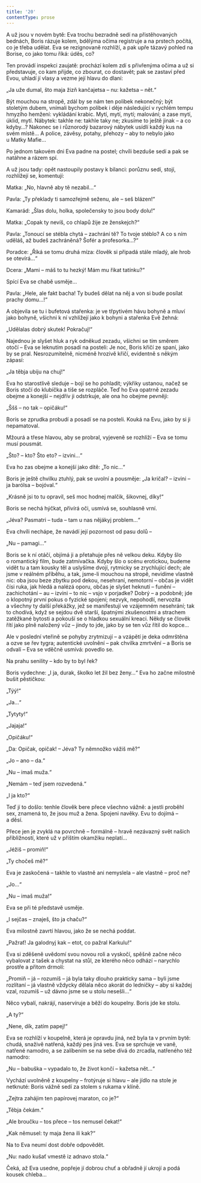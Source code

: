 ```yaml
---
title: '20'
contentType: prose
---
```


A už jsou v novém bytě: Eva trochu bezradně sedí na přistěhovaných bednách, Boris rázuje kolem, bdělýma očima registruje a na prstech počítá, co je třeba udělat. Eva se rezignovaně rozhlíží, a pak upře tázavý pohled na Borise, co jako tomu říká: úděs, co?

Ten provádí inspekci zaujatě: prochází kolem zdí s přivřenýma očima a už si představuje, co kam přijde, co zbourat, co dostavět; pak se zastaví před Evou, uhladí jí vlasy a vezme její hlavu do dlaní:

„Ja uže dumal, što maja žizň kančajetsa – nu: kažetsa – nět.“

Být mouchou na stropě, zdál by se nám ten polibek nekonečný; být stoletým dubem, vnímali bychom polibek i děje následující v rychlém tempu hmyzího hemžení: vykládání krabic. Mytí, mytí, mytí; malování; a zase mytí, úklid, mytí. Nábytek: takhle ne: takhle taky ne; zkusíme to ještě jinak – a co kdyby…? Nakonec se i různorodý bazarový nábytek usídlí každý kus na svém místě… A police, závěsy, potahy, přehozy – aby to nebylo jako u Matky Mafie…

Po jednom takovém dni Eva padne na postel; chvíli bezduše sedí a pak se natáhne a rázem spí.

A už jsou tady: opět nastoupily postavy k bilanci: porůznu sedí, stojí, rozhlížejí se, komentují:

Matka: „No, hlavně aby tě nezabil…“

Pavla: „Ty překlady ti samozřejmě seženu, ale – seš blázen!“

Kamarád: „Šlas dolu, holka, společensky to jsou body dolu!“

Matka: „Copak ty nevíš, co chlapů žije ze ženskejch?“

Pavla: „Tonoucí se stébla chytá – zachrání tě? To tvoje stéblo? A co s ním uděláš, až budeš zachráněná? Šofér a profesorka…?“

Poradce: „Říká se tomu druhá míza: člověk si připadá stále mladý, ale hrob se otevírá…“

Dcera: „Mami – máš to tu hezký! Mám mu řikat tatínku?“

Spící Eva se chabě usměje…

Pavla: „Hele, ale fakt bacha! Ty budeš dělat na něj a von si bude posílat prachy domu…!“

A objevila se tu i bufetová stařenka: je ve třpytivém hávu bohyně a mluví jako bohyně, všichni k ní vzhlížejí jako k bohyni a stařenka Evě žehná:

„Udělalas dobrý skutek! Pokračuj!“

Najednou je slyšet hluk a ryk odněkud zezadu, všichni se tím směrem otočí – Eva se leknutím posadí na posteli: Je noc, Boris křičí ze spaní, jako by se pral. Nesrozumitelně, nicméně hrozivě křičí, evidentně s někým zápasí:

„Ja těbja ubiju na chuj!“

Eva ho starostlivě sleduje – bojí se ho pohladit; výkřiky ustanou, načež se Boris stočí do klubíčka a tiše se rozpláče. Teď ho Eva opatrně zezadu obejme a konejší – nejdřív ji odstrkuje, ale ona ho obejme pevněji:

„Ššš – no tak – opičáku!“

Boris se zprudka probudí a posadí se na posteli. Kouká na Evu, jako by si ji nepamatoval.

Mžourá a třese hlavou, aby se probral, vyjeveně se rozhlíží – Eva se tomu musí pousmát.

„Što? – kto? Što eto? – izvini…“

Eva ho zas obejme a konejší jako dítě: „To nic…“

Boris je ještě chvilku ztuhlý, pak se uvolní a pousměje: „Ja kričal? – izvini – ja barólsa – bojóval.“

„Krásně jsi to tu opravil, seš moc hodnej malčik, šikovnej, díky!“

Boris se nechá hýčkat, přivírá oči, usmívá se, souhlasně vrní.

„Jéva? Pasmatri – tuda – tam u nas nějákyj problem…“

Eva chvíli nechápe, že navádí její pozornost od pasu dolů –

„Nu – pamagi…“

Boris se k ní otáčí, objímá ji a přetahuje přes ně velkou deku. Kdyby šlo o romantický film, bude zatmívačka. Kdyby šlo o scénu erotickou, budeme vidět tu a tam kousky těl a uslyšíme dvojí, rytmicky se zrychlující dech; ale jsme v reálném příběhu, a tak, jsme-li mouchou na stropě, nevidíme vlastně nic: oba jsou beze zbytku pod dekou, nesehraní, nemotorní – občas je vidět čísi ruka, jak hledá a nalézá oporu, občas je slyšet heknutí – funění – zachichotání – au – izvini – to nic – vsjo v porjadke? Dobrý – a podobně; jde o klopotný první pokus o fyzické spojení; nezvyk, nepohodlí, nervozita a všechny ty další překážky, jež se manifestují ve vzájemném nesehrání; tak to chodívá, když se sejdou dvě starší, špatnými zkušenostmi a strachem zatěžkané bytosti a pokouší se o hladkou sexuální kreaci. Někdy se člověk řítí jako plně naložený vůz – jindy to jde, jako by se ten vůz řítil do kopce…

Ale v poslední vteřině se pohyby zrytmizují – a vzápětí je deka odmrštěna a ozve se řev tygra; autentické uvolnění – pak chvilka zmrtvění – a Boris se odvalí – Eva se vděčně usmívá: povedlo se.

Na prahu senility – kdo by to byl řek?

Boris vydechne: „I ja, durak, školko let žil bez ženy…“ Eva ho začne milostně bušit pěstičkou:

„Týý!“

„Ja…“

„Tytyty!“

„Jajaja!“

„Opičáku!“

„Da: Opičak, opičak! – Jéva? Ty němnožko vážiš mě?“

„Jo – ano – da.“

„Nu – imaš muža.“

„Nemám – teď jsem rozvedená.“

„I ja kto?“

Teď jí to došlo: tenhle člověk bere přece všechno vážně: a jestli proběhl sex, znamená to, že jsou muž a žena. Spojeni navěky. Evu to dojímá – a děsí.

Přece jen je zvyklá na povrchně – formálně – hravě nezávazný svět našich přibližností, které už v příštím okamžiku neplatí…

„Jéžiš – promiň!“

„Ty chočeš mě?“

Eva je zaskočená – takhle to vlastně ani nemyslela – ale vlastně – proč ne?

„Jo…“

„Nu – imaš muža!“

Eva se při té představě usměje.

„I sejčas – znaješ, što ja chaču?“

Eva milostně zavrtí hlavou, jako že se nechá poddat.

„Pažrať! Ja galodnyj kak – etot, co pažral Karkulu!“

Eva si zděšeně uvědomí svou novou roli a vyskočí, spěšně začne něco vybalovat z tašek a chystat na stůl, ze kterého něco odhází – narychlo prostře a přitom drmolí:

„Promiň – já – rozumíš – já byla taky dlouho prakticky sama – byli jsme rozlítaní – já vlastně vždycky dělala něco akorát do ledničky – aby si každej vzal, rozumíš – už dávno jsme se u stolu nesešli…“

Něco vybalí, nakrájí, naservíruje a běží do koupelny. Boris jde ke stolu.

„A ty?“

„Nene, dík, zatím papej!“

Eva se rozhlíží v koupelně, která je opravdu jiná, než byla ta v prvním bytě: chudá, snaživě natřená, každý pes jiná ves. Eva se sprchuje ve vaně, natřené namodro, a se zalíbením se na sebe dívá do zrcadla, natřeného též namodro:

„Nu – babuška – vypadalo to, že život končí – kažetsa nět…“

Vychází uvolněně z koupelny – frotýruje si hlavu – ale jídlo na stole je netknuté: Boris vážně sedí za stolem s rukama v klíně.

„Zejtra zahájim ten papírovej maraton, co je?“

„Těbja čekám.“

„Ale broučku – tos přece – tos nemusel čekat!“

„Kak němusel: ty maja žena ili kak?“

Na to Eva neumí dost dobře odpovědět.

„Nu: nado kušať vmestě iz adnavo stola.“

Čeká, až Eva usedne, popřeje jí dobrou chuť a obřadně jí ukrojí a podá kousek chleba…
